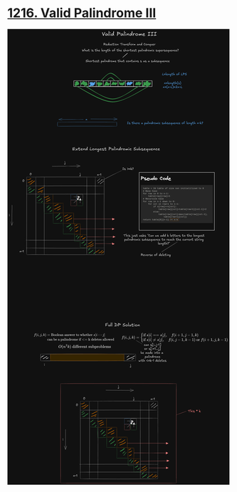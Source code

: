 # [1216. Valid Palindrome III](https://leetcode.com/problems/valid-palindrome-iii/)

![Drawing](./Excalidraw.png)
